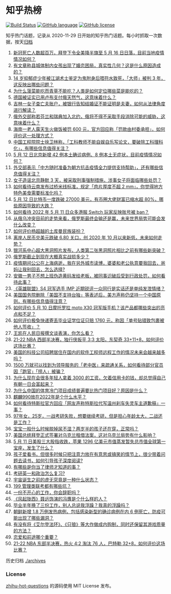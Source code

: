 # 知乎热榜
[![Build Status](https://github.com/ToWeLong/zhihu-hot-questions/workflows/CI/badge.svg)](https://github.com/ToWeLong/zhihu-hot-questions/actions)
[![GitHub language](https://img.shields.io/badge/language-golang-orange.svg)](https://golang.org/)
[![GitHub license](https://img.shields.io/github/license/ToWeLong/zhihu-hot-questions)](https://github.com/ToWeLong/zhihu-hot-questions/blob/main/LICENSE)

知乎热门话题，记录从 2020-11-29 日开始的知乎热门话题。每小时抓取一次数据，按天[归档](./archives)

<!-- BEGIN -->

1. [新冠死亡人数超百万，拜登下令全美降半旗至 5 月 16 日日落，目前当地疫情情况如何？](https://www.zhihu.com/question/532563912)
1. [有文章称县城体制内女孩出现了婚恋困局，真实性几何？这是什么原因造成的？](https://www.zhihu.com/question/531940348)
1. [14 岁抑郁症少年被江湖术士鉴定为鬼附身后喂符水致死，「大师」被判 3 年，这反映出哪些问题？](https://www.zhihu.com/question/532449824)
1. [为什么菠菜能吃而青草不能吃？人类是如何定位哪些菜是能吃的？](https://www.zhihu.com/question/530788654)
1. [德国被证实已用卢布支付俄天然气，这意味着什么？](https://www.zhihu.com/question/532463415)
1. [吉林一女子查亡夫账户，被银行告知结婚证不能证明是夫妻，如何从法律角度进行解读？](https://www.zhihu.com/question/532522208)
1. [俄外交部称若芬兰和瑞典加入北约，俄将不得不采取手段消除可能的威胁，这意味着什么？](https://www.zhihu.com/question/532512031)
1. [海南一老人露天生火做饭被罚 600 元，官方回应称「罚款由村委承担」，如何评价这一处理方式？](https://www.zhihu.com/question/532536695)
1. [中国工程院院士徐卫林称，「工科教师不能自娱自乐写论文，要破除工科理科化」，有哪些信息值得关注？](https://www.zhihu.com/question/532433181)
1. [5 月 12 日北京新增 42 例本土确诊病例、8 例本土无症状，目前疫情情况如何？](https://www.zhihu.com/question/532564534)
1. [外交部表示「中方随时准备为朝方抗击疫情全力提供支持帮助」，还有哪些信息值得关注？](https://www.zhihu.com/question/532484087)
1. [女子造谣北京静默 3 天，被采取刑事强制措施，涉事女子将面临哪些处罚？](https://www.zhihu.com/question/532607201)
1. [如何看待云南发布过桥米线标准，规定「肉片厚度不超 2 mm」，你觉得地方特色美食需要标准化吗？](https://www.zhihu.com/question/532493557)
1. [5 月 12 日比特币一度跌破 27000 美元，有币圈大佬财富已缩水超 80%，哪些原因导致的大跌？](https://www.zhihu.com/question/532506973)
1. [如何看待 2022 年 5 月 11 日众多港服 Switch 玩家反映账号被 ban？](https://www.zhihu.com/question/532387534)
1. [从俄乌冲突目前的走势来看，俄罗斯最终会输还是赢，未来世界局势可能会发什么改变？](https://www.zhihu.com/question/532332544)
1. [如何评价杨超越的土库曼民族装扮？](https://www.zhihu.com/question/501836689)
1. [离岸人民币兑美元跌破 6.80 关口，创 2020 年 10 月以来新低，未来如何走势？](https://www.zhihu.com/question/532450369)
1. [银河系中心超大黑洞照片发布，人类第二张黑洞照片相比之前有哪些新突破？](https://www.zhihu.com/question/530632972)
1. [俄罗斯截止到现在大概真实战损多少？](https://www.zhihu.com/question/532379070)
1. [疫情期间公公在上海病逝，我在另外城市读博，婆婆和老公执意要我回去，爸妈让我别回去，怎么选择?](https://www.zhihu.com/question/526429805)
1. [安徽一男子不想上班伪造黄码发给老板，被同事识破后受到行政处罚，如何看待此事？](https://www.zhihu.com/question/532529854)
1. [《英雄联盟》S4 冠军选手 IMP 近期锐评一众同行是实话还是单纯发泄情绪？](https://www.zhihu.com/question/532245623)
1. [美国国务院删除「美国不支持台独」等表述后，美方声称仍坚持一个中国原则，有哪些信息值得注意？](https://www.zhihu.com/question/532460664)
1. [如何评价 5 月 10 日摩托罗拉 moto X30 冠军版手机？该产品都哪些突出的亮点和不足？](https://www.zhihu.com/question/532128705)
1. [如何评价极兔快递寄丢毕业证学位证只赔 1760 元，称因「单号贴错致包裹被他人签收」？](https://www.zhihu.com/question/532575539)
1. [王凯在人民日报撰文谈表演，你怎么看？](https://www.zhihu.com/question/532436177)
1. [21-22 NBA 西部半决赛，独行侠扳平 3:3 太阳，东契奇 33+11+8，如何评价这场比赛？](https://www.zhihu.com/question/532570591)
1. [美国的科技公司招聘居住在国内的软件工程师远程工作的情况未来会越来越多吗？](https://www.zhihu.com/question/531518884)
1. [1500 万就可以找到为领导服务的「老中医」来疏通关系，如何看待部分官员因「跑官」「捞人」被骗？](https://www.zhihu.com/question/532240277)
1. [为什么现在会很多年轻人拿着 3000 的工资，欠着信用卡的钱，却总觉得自己有朝一日会富起来？](https://www.zhihu.com/question/531821144)
1. [为什么中国的体育冷门项目成绩普遍要比热门项目好？原因是什么？](https://www.zhihu.com/question/449541844)
1. [麒麟990放在2022年是个什么水平？](https://www.zhihu.com/question/517365570)
1. [如何看待特斯拉官方回应「网友声称特斯拉代写温州刹车失灵车主道歉稿」一事？](https://www.zhihu.com/question/532394287)
1. [97年女，25岁，一战考研失败，想要继续考研，但是担心年龄太大，二战还是工作？](https://www.zhihu.com/question/532294199)
1. [宝宝一般什么时候脱掉尿不湿？两岁半的孩子还在穿，正常吗？](https://www.zhihu.com/question/503050678)
1. [美国总统拜登正式签署对乌克兰租借法案，这对乌克兰局势有什么影响？](https://www.zhihu.com/question/532094756)
1. [5 月 11 日美股三大股指收跌，苹果 1296 亿美元市值蒸发暂失总市值全球第一宝座，发生了什么？](https://www.zhihu.com/question/532400989)
1. [孩子爱看书，但很多时候只把注意力放在有意思或搞笑的情节上，很少带着问题去读书，如何引导孩子深度阅读?](https://www.zhihu.com/question/532433409)
1. [有哪些是你当了律师才知道的事？](https://www.zhihu.com/question/280391524)
1. [考研英一和政治怎么复习?](https://www.zhihu.com/question/522551539)
1. [宇宙诞生之前的虚无究竟是一种什么状态？](https://www.zhihu.com/question/531887769)
1. [199 管理类联考都有哪些坑？](https://www.zhihu.com/question/312937027)
1. [一份不开心的工作，你会辞职吗？](https://www.zhihu.com/question/529473338)
1. [《风起陇西》聂远饰演的冯膺是个什么样的人？](https://www.zhihu.com/question/530435377)
1. [毕业半年换了三份工作，别人总说我浮躁？我真的浮躁吗？](https://www.zhihu.com/question/531088990)
1. [朝鲜新增 1.8 万例发热病例，包括感染新型的确诊病例在内 6 例死亡，防疫可能出现了哪些漏洞？](https://www.zhihu.com/question/532563158)
1. [有没有将《艾尔登法环》、《只狼》等大作做成内购制，同时还保留其游戏质量的方法？](https://www.zhihu.com/question/532310401)
1. [恋爱和前途哪个重要？](https://www.zhihu.com/question/531928048)
1. [21-22 NBA 东部半决赛，热火 4:2 淘汰 76 人，巴特勒 32+8，如何评价这场比赛？](https://www.zhihu.com/question/532562922)

<!-- END -->

历史归档 [./archives](./archives)


### License
[zhihu-hot-questions](https://github.com/towelong/zhihu-hot-questions) 的源码使用 MIT License 发布。